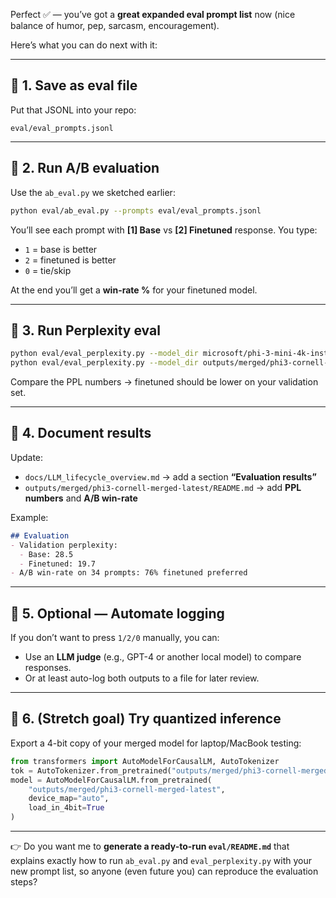 Perfect ✅ — you’ve got a **great expanded eval prompt list** now (nice balance of humor, pep, sarcasm, encouragement).

Here’s what you can do next with it:

---

## 🔹 1. Save as eval file

Put that JSONL into your repo:

```
eval/eval_prompts.jsonl
```

---

## 🔹 2. Run A/B evaluation

Use the `ab_eval.py` we sketched earlier:

```bash
python eval/ab_eval.py --prompts eval/eval_prompts.jsonl
```

You’ll see each prompt with **\[1] Base** vs **\[2] Finetuned** response. You type:

* `1` = base is better
* `2` = finetuned is better
* `0` = tie/skip

At the end you’ll get a **win-rate %** for your finetuned model.

---

## 🔹 3. Run Perplexity eval

```bash
python eval/eval_perplexity.py --model_dir microsoft/phi-3-mini-4k-instruct
python eval/eval_perplexity.py --model_dir outputs/merged/phi3-cornell-merged-latest
```

Compare the PPL numbers → finetuned should be lower on your validation set.

---

## 🔹 4. Document results

Update:

* `docs/LLM_lifecycle_overview.md` → add a section **“Evaluation results”**
* `outputs/merged/phi3-cornell-merged-latest/README.md` → add **PPL numbers** and **A/B win-rate**

Example:

```md
## Evaluation
- Validation perplexity:
  - Base: 28.5
  - Finetuned: 19.7
- A/B win-rate on 34 prompts: 76% finetuned preferred
```

---

## 🔹 5. Optional — Automate logging

If you don’t want to press `1/2/0` manually, you can:

* Use an **LLM judge** (e.g., GPT-4 or another local model) to compare responses.
* Or at least auto-log both outputs to a file for later review.

---

## 🔹 6. (Stretch goal) Try **quantized inference**

Export a 4-bit copy of your merged model for laptop/MacBook testing:

```python
from transformers import AutoModelForCausalLM, AutoTokenizer
tok = AutoTokenizer.from_pretrained("outputs/merged/phi3-cornell-merged-latest")
model = AutoModelForCausalLM.from_pretrained(
    "outputs/merged/phi3-cornell-merged-latest",
    device_map="auto",
    load_in_4bit=True
)
```

---

👉 Do you want me to **generate a ready-to-run `eval/README.md`** that explains exactly how to run `ab_eval.py` and `eval_perplexity.py` with your new prompt list, so anyone (even future you) can reproduce the evaluation steps?
